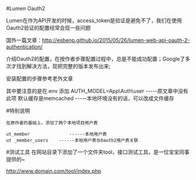 #Lumen Oauth2

Lumen在作为API开发的时候，access_token是验证是避免不了，我们在使用Oauth2验证的配置经常会现一些问题

国外一篇文章：http://esbenp.github.io/2015/05/26/lumen-web-api-oauth-2-authentication/

介绍Oauth2的配置，在按作者步骤配置过程中，总是不能成功配置；Google了多次才找到解决方法，现把完整的版本发布出来;

安装配置的步骤参考老外文章

其中要注意的是在.env 添加
	AUTH_MODEL=App\Auth\user		-----原文章中没有此项
	默认缓存是memcached				-----本地环境没有的话，可以改成文件缓存
	

#特别说明

	在原作者的基础上，添加了两个本地项目用户表
	
	ut_member				------本地用户表
	ut _member_users	------本地用户表与Oauth2用户表关联
	
#测试工具
在网站目录下添加了一个文件夹tool，接口测试工具，是一位宝宝同事提供的~

http://www.domain.com/tool/index.php
		